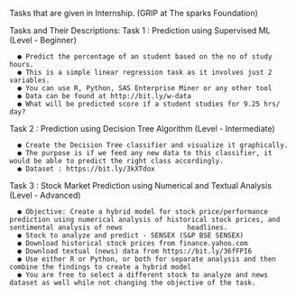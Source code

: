 Tasks that are given in Internship. (GRIP at The sparks Foundation)

Tasks and Their Descriptions:
Task 1 : Prediction using Supervised ML (Level - Beginner)

      ● Predict the percentage of an student based on the no of study hours.
      ● This is a simple linear regression task as it involves just 2 variables.
      ● You can use R, Python, SAS Enterprise Miner or any other tool
      ● Data can be found at http://bit.ly/w-data
      ● What will be predicted score if a student studies for 9.25 hrs/ day? 
      
Task 2 : Prediction using Decision Tree Algorithm (Level - Intermediate)

      ● Create the Decision Tree classifier and visualize it graphically.
      ● The purpose is if we feed any new data to this classifier, it would be able to predict the right class accordingly.
      ● Dataset : https://bit.ly/3kXTdox
Task 3 : Stock Market Prediction using Numerical and Textual Analysis (Level - Advanced)

      ● Objective: Create a hybrid model for stock price/performance prediction using numerical analysis of historical stock prices, and sentimental analysis of news                headlines.
      ● Stock to analyze and predict - SENSEX (S&P BSE SENSEX)
      ● Download historical stock prices from finance.yahoo.com
      ● Download textual (news) data from https://bit.ly/36fFPI6
      ● Use either R or Python, or both for separate analysis and then combine the findings to create a hybrid model
      ● You are free to select a different stock to analyze and news dataset as well while not changing the objective of the task.

